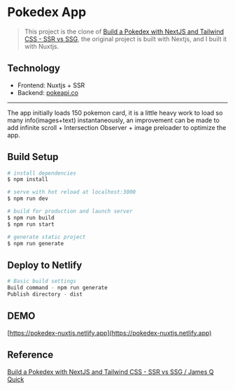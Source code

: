 # Pokedex App

> This project is the clone of [Build a Pokedex with NextJS and Tailwind CSS - SSR vs SSG](https://github.com/jamesqquick/nextjs-pokedex-with-tailwind-css), the original project is built with Nextjs, and I built it with Nuxtjs. 

## Technology
- Frontend: Nuxtjs + SSR
- Backend: [pokeapi.co](https://pokeapi.co/api/v2/pokemon?limit=150)

---

The app initially loads 150 pokemon card, it is a little heavy work to load so many info(images+text) instantaneously, an improvement can be made to add infinite scroll + Intersection Observer + image preloader to optimize the app.  

## Build Setup

```bash
# install dependencies
$ npm install

# serve with hot reload at localhost:3000
$ npm run dev

# build for production and launch server
$ npm run build
$ npm run start

# generate static project
$ npm run generate
```

## Deploy to Netlify

```bash
# Basic build settings
Build command - npm run generate
Publish directory - dist
```

## DEMO
[https://pokedex-nuxtjs.netlify.app](https://pokedex-nuxtjs.netlify.app)

## Reference
[Build a Pokedex with NextJS and Tailwind CSS - SSR vs SSG / 
James Q Quick](https://www.youtube.com/watch?v=LMRAEUPkFXI)
